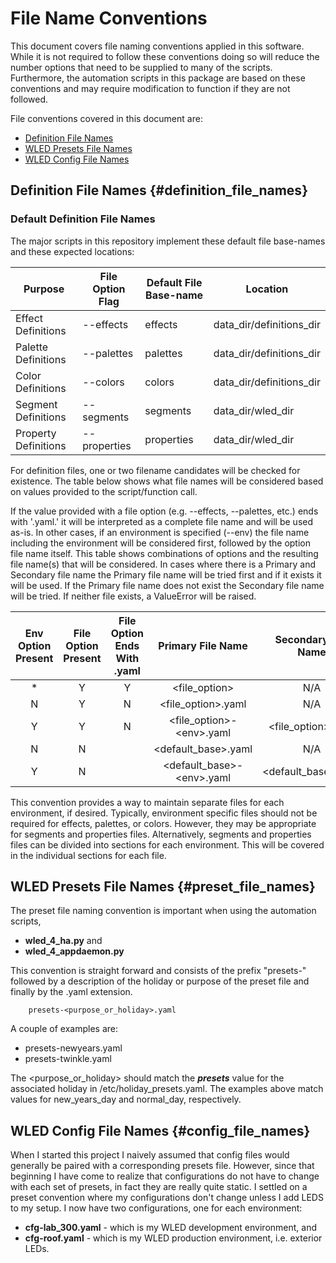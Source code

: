 # File Name Conventions

This document covers file naming conventions applied in this software.
While it is not required to follow these conventions doing so will reduce 
the number options that need to be supplied to many of the scripts.
Furthermore, the automation scripts in this package are based on these
conventions and may require modification to function if they are not followed.

File conventions covered in this document are:
- [Definition File Names](#definition_file_names)
- [WLED Presets File Names](#preset_file_names)
- [WLED Config File Names](#config_file_names)

## Definition File Names {#definition_file_names}

### Default Definition File Names
The major scripts in this repository implement these default file base-names and these expected locations:

| Purpose              | File Option Flag | Default File Base-name | Location                 |
|----------------------|------------------|------------------------|--------------------------|
| Effect Definitions   | --effects        | effects                | data_dir/definitions_dir |
| Palette Definitions  | --palettes       | palettes               | data_dir/definitions_dir |
| Color Definitions    | --colors         | colors                 | data_dir/definitions_dir |
| Segment Definitions  | --segments       | segments               | data_dir/wled_dir        |
| Property Definitions | --properties     | properties             | data_dir/wled_dir        |

For definition files, one or two filename candidates will be checked for existence. 
The table below shows what file names will be considered based on values provided 
to the script/function call.

If the value provided with a file option (e.g. --effects, --palettes, etc.) ends with '.yaml.'
it will be interpreted as a complete file name and will be used as-is. In other cases, if an
environment is specified (--env) the file name including the environment will be considered
first, followed by the option file name itself.  This table shows combinations of options and 
the resulting file name(s) that will be considered.  In cases where there is a Primary and 
Secondary file name the Primary file name will be tried first and if it exists it will be used. 
If the Primary file name does not exist the Secondary file name will be tried. If neither file 
exists, a ValueError will be raised.

| Env Option Present | File Option Present | File Option Ends<br/>With .yaml |       Primary File Name       |  Secondary File Name  |
|:------------------:|:-------------------:|:-------------------------------:|:-----------------------------:|:---------------------:|
|         *          |          Y          |                Y                |        \<file_option\>        |          N/A          |
|         N          |          Y          |                N                |     \<file_option\>.yaml      |          N/A          |
|         Y          |          Y          |                N                | \<file_option\>-\<env\>.yaml  | \<file_option\>.yaml  |
|         N          |          N          |                                 |     <default_base\>.yaml      |          N/A          |
|         Y          |          N          |                                 | \<default_base\>-\<env\>.yaml | \<default_base\>.yaml |

This convention provides a way to maintain separate files for each environment, if desired. 
Typically, environment specific files should not be required for effects, palettes, or colors. 
However, they may be appropriate for segments and properties files. Alternatively, segments and
properties files can be divided into sections for each environment.  This will be covered in the
individual sections for each file.   

## WLED Presets File Names {#preset_file_names}
The preset file naming convention is important when using the automation scripts, 
- **wled_4_ha.py** and 
- **wled_4_appdaemon.py** 

This convention is straight forward and consists of the prefix "presets-" followed by 
a description of the holiday or purpose of the preset file and finally by the .yaml extension.
```commandline
    presets-<purpose_or_holiday>.yaml
```
A couple of examples are:
- presets-newyears.yaml
- presets-twinkle.yaml

The <purpose_or_holiday> should match the ***presets*** value for the associated holiday
in /etc/holiday_presets.yaml. The examples above match values for new_years_day and 
normal_day, respectively.

## WLED Config File Names {#config_file_names}
When I started this project I naively assumed that config files would generally be
paired with a corresponding presets file.  However, since that beginning I have come 
to realize that configurations do not have to change with each set of presets, 
in fact they are really quite static.  I settled on a preset convention where my 
configurations don't change unless I add LEDS to my setup. I now have two configurations,
one for each environment:
- **cfg-lab_300.yaml** -  which is my WLED development environment, and
- **cfg-roof.yaml** -  which is my WLED production environment, i.e. exterior LEDs.
